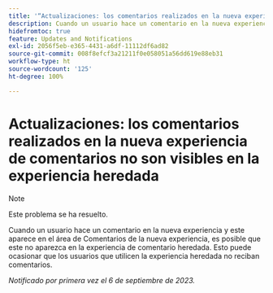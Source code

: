 ```yaml
---
title: '“Actualizaciones: los comentarios realizados en la nueva experiencia de comentarios no son visibles en la experiencia heredada”'
description: Cuando un usuario hace un comentario en la nueva experiencia y este aparece en el área de Comentarios de la nueva experiencia, es posible que este no aparezca en la experiencia de comentario heredada. Esto puede ocasionar que los usuarios que utilicen la experiencia heredada no reciban comentarios.
hidefromtoc: true
feature: Updates and Notifications
exl-id: 2056f5eb-e365-4431-a6df-11112df6ad82
source-git-commit: 008f8efcf3a21211f0e058051a56dd619e88eb31
workflow-type: ht
source-wordcount: '125'
ht-degree: 100%

---
```


# Actualizaciones: los comentarios realizados en la nueva experiencia de comentarios no son visibles en la experiencia heredada

>[!NOTE]
>
>Este problema se ha resuelto.

Cuando un usuario hace un comentario en la nueva experiencia y este aparece en el área de Comentarios de la nueva experiencia, es posible que este no aparezca en la experiencia de comentario heredada. Esto puede ocasionar que los usuarios que utilicen la experiencia heredada no reciban comentarios.

_Notificado por primera vez el 6 de septiembre de 2023._
